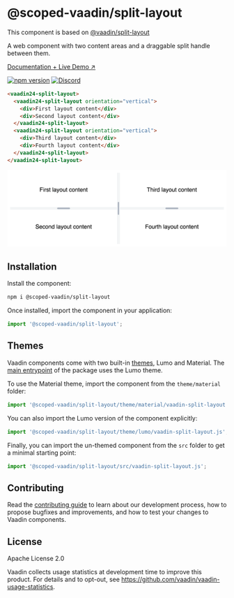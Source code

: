 # @scoped-vaadin/split-layout

This component is based on [@vaadin/split-layout](https://www.npmjs.com/package/@vaadin/split-layout)

A web component with two content areas and a draggable split handle between them.

[Documentation + Live Demo ↗](https://vaadin.com/docs/latest/components/split-layout)

[![npm version](https://badgen.net/npm/v/@scoped-vaadin/split-layout)](https://www.npmjs.com/package/@scoped-vaadin/split-layout)
[![Discord](https://img.shields.io/discord/732335336448852018?label=discord)](https://discord.gg/PHmkCKC)

```html
<vaadin24-split-layout>
  <vaadin24-split-layout orientation="vertical">
    <div>First layout content</div>
    <div>Second layout content</div>
  </vaadin24-split-layout>
  <vaadin24-split-layout orientation="vertical">
    <div>Third layout content</div>
    <div>Fourth layout content</div>
  </vaadin24-split-layout>
</vaadin24-split-layout>
```

[<img src="https://raw.githubusercontent.com/vaadin/web-components/main/packages/split-layout/screenshot.png" width="616" alt="Screenshot of vaadin-split-layout">](https://vaadin.com/docs/latest/components/split-layout)

## Installation

Install the component:

```sh
npm i @scoped-vaadin/split-layout
```

Once installed, import the component in your application:

```js
import '@scoped-vaadin/split-layout';
```

## Themes

Vaadin components come with two built-in [themes](https://vaadin.com/docs/latest/styling), Lumo and Material.
The [main entrypoint](https://github.com/vaadin/web-components/blob/main/packages/split-layout/vaadin-split-layout.js) of the package uses the Lumo theme.

To use the Material theme, import the component from the `theme/material` folder:

```js
import '@scoped-vaadin/split-layout/theme/material/vaadin-split-layout.js';
```

You can also import the Lumo version of the component explicitly:

```js
import '@scoped-vaadin/split-layout/theme/lumo/vaadin-split-layout.js';
```

Finally, you can import the un-themed component from the `src` folder to get a minimal starting point:

```js
import '@scoped-vaadin/split-layout/src/vaadin-split-layout.js';
```

## Contributing

Read the [contributing guide](https://vaadin.com/docs/latest/contributing/overview) to learn about our development process, how to propose bugfixes and improvements, and how to test your changes to Vaadin components.

## License

Apache License 2.0

Vaadin collects usage statistics at development time to improve this product.
For details and to opt-out, see https://github.com/vaadin/vaadin-usage-statistics.
